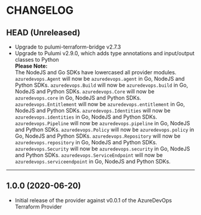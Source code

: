 CHANGELOG
=========

## HEAD (Unreleased)
* Upgrade to pulumi-terraform-bridge v2.7.3
* Upgrade to Pulumi v2.9.0, which adds type annotations and input/output classes to Python  
  **Please Note:**  
  The NodeJS and Go SDKs have lowercased all provider modules.
  `azuredevops.Agent` will now be `azuredevops.agent` in Go, NodeJS and Python SDKs.
  `azuredevops.Build` will now be `azuredevops.build` in Go, NodeJS and Python SDKs.
  `azuredevops.Core` will now be `azuredevops.core` in Go, NodeJS and Python SDKs.
  `azuredevops.Entitlement` will now be `azuredevops.entitlement` in Go, NodeJS and Python SDKs.
  `azuredevops.Identities` will now be `azuredevops.identities` in Go, NodeJS and Python SDKs.
  `azuredevops.Pipeline` will now be `azuredevops.pipeline` in Go, NodeJS and Python SDKs.
  `azuredevops.Policy` will now be `azuredevops.policy` in Go, NodeJS and Python SDKs.
  `azuredevops.Repository` will now be `azuredevops.repository` in Go, NodeJS and Python SDKs.
  `azuredevops.Security` will now be `azuredevops.security` in Go, NodeJS and Python SDKs.
  `azuredevops.ServiceEndpoint` will now be `azuredevops.serviceendpoint` in Go, NodeJS and Python SDKs.

---

## 1.0.0 (2020-06-20)
* Initial release of the provider against v0.0.1 of the AzureDevOps Terraform Provider
